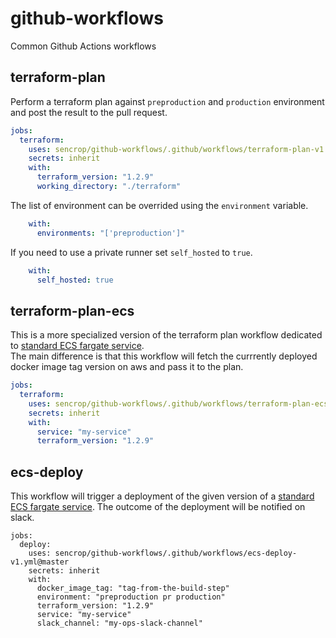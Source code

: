 # github-workflows
Common Github Actions workflows

## terraform-plan

Perform a terraform plan  against `preproduction` and `production` environment and post the result to the pull request.

```yaml
jobs:
  terraform:
    uses: sencrop/github-workflows/.github/workflows/terraform-plan-v1.yml@master
    secrets: inherit
    with:
      terraform_version: "1.2.9"
      working_directory: "./terraform"

```

The list of environment can be overrided using the `environment` variable.

```yaml
    with:
      environments: "['preproduction']"
```

If you need to use a private runner set `self_hosted` to `true`.

```yaml
    with:
      self_hosted: true
```


## terraform-plan-ecs

This is a more specialized version of the terraform plan workflow dedicated to [standard ECS fargate service](https://github.com/sencrop/terraform-modules).  
The main difference is that this workflow will fetch the currrently deployed docker image tag version on aws and pass it to the plan.


```yaml
jobs:
  terraform:
    uses: sencrop/github-workflows/.github/workflows/terraform-plan-ecs-v1.yml@master
    secrets: inherit
    with:
      service: "my-service"
      terraform_version: "1.2.9"

```

## ecs-deploy

This workflow will trigger a deployment of the given version of a [standard ECS fargate service](https://github.com/sencrop/terraform-modules).
The outcome of the deployment will be notified on slack.


```
jobs:
  deploy:
    uses: sencrop/github-workflows/.github/workflows/ecs-deploy-v1.yml@master
    secrets: inherit
    with:
      docker_image_tag: "tag-from-the-build-step"
      environment: "preproduction pr production"
      terraform_version: "1.2.9"
      service: "my-service"
      slack_channel: "my-ops-slack-channel"
